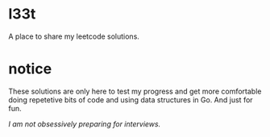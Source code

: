 # l33t
A place to share my leetcode solutions.

# notice
These solutions are only here to test my progress and get more comfortable doing repetetive bits of code and using data structures in Go. And just for fun.

_I am not obsessively preparing for interviews._

